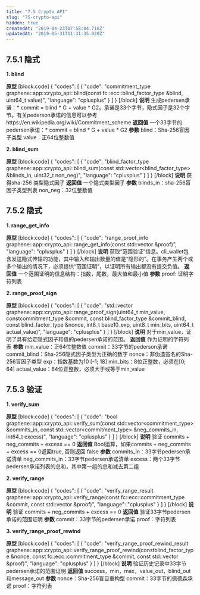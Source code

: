 ```yaml
---
title: "7.5 Crypto API"
slug: "75-crypto-api"
hidden: true
createdAt: "2019-04-23T07:58:04.716Z"
updatedAt: "2019-05-31T11:31:35.020Z"
---
```

## 7.5.1 隐式

**1. blind**

**原型**
[block:code]
{
  "codes": [
    {
      "code": "commitment_type graphene::app::crypto_api::blind(const fc::ecc::blind_factor_type &blind, uint64_t value)",
      "language": "cplusplus"
    }
  ]
}
[/block]
**说明**
生成pedersen承诺：* commit = blind * G + value * G2。承诺是33个字节，隐式因子是32个字节。有关pederson承诺的信息可以参考https://en.wikipedia.org/wiki/Commitment_scheme
**返回值**
一个33字节的pedersen承诺：* commit = blind * G + value * G2
**参数**
blind：Sha-256盲因子类型
value：正64位整数值

**2. blind_sum** 

**原型**
[block:code]
{
  "codes": [
    {
      "code": "blind_factor_type graphene::app::crypto_api::blind_sum(const std::vector<blind_factor_type> &blinds_in, uint32_t non_neg)",
      "language": "cplusplus"
    }
  ]
}
[/block]
**说明**
获得sha-256 类型隐式因子
**返回值**
一个隐式类型因子
**参数**
blinds_in：sha-256盲因子类型列表
non_neg：32位整数值

## 7.5.2 隐式

**1. range_get_info**

**原型**
[block:code]
{
  "codes": [
    {
      "code": "range_proof_info graphene::app::crypto_api::range_get_info(const std::vector<char> &proof)",
      "language": "cplusplus"
    }
  ]
}
[/block]
**说明**
获取“范围验证”信息。cli_wallet包含发送隐式传输的功能，其中输入和输出数量的值是“隐形的”。在事务产生两个或多个输出的情况下，必须提供“范围证明”，以证明所有输出都没有提交负值。
**返回值**
一个范围证明的信息结构：指数，尾数，最大值和最小值
**参数**
proof: 证明字符列表

**2. range_proof_sign** 

**原型**
[block:code]
{
  "codes": [
    {
      "code": "std::vector<char> graphene::app::crypto_api::range_proof_sign(uint64_t min_value, constcommitment_type &commit, const blind_factor_type &commit_blind, const blind_factor_type &nonce, int8_t base10_exp, uint8_t min_bits, uint64_t actual_value)",
      "language": "cplusplus"
    }
  ]
}
[/block]
**说明**
对于min_value，证明了具有给定隐式因子和值的pedersen承诺的范围。
**返回值**
作为证明的字符列表
**参数**
min_value：正64位整数值
commit：33字节的pederson承诺
commit_blind：Sha-256隐式因子类型为正确的数字
nonce：非伪造签名的Sha-256盲因子类型
exp：指数基数为10 [-1; 18]
min_bits：8位正整数，必须在[0; 64]
actual_value：64位正整数，必须大于或等于min_value

## 7.5.3 验证

**1. verify_sum** 

**原型**
[block:code]
{
  "codes": [
    {
      "code": "bool graphene::app::crypto_api::verify_sum(const std::vector<commitment_type> &commits_in, const std::vector<commitment_type> &neg_commits_in, int64_t excess)",
      "language": "cplusplus"
    }
  ]
}
[/block]
**说明**
验证 commits + neg_commits + excess == 0
**返回值**
Bool运算，如果commits + neg_commits + excess == 0返回true, 否则返回 false
**参数**
commits_in：33字节pedersen承诺清单
neg_commits_in：33字节pedersen承诺清单
excess：两个33字节pedersen承诺列表的总和，其中第一组的总和减去第二组

**2. verify_range** 

**原型**
[block:code]
{
  "codes": [
    {
      "code": "verify_range_result graphene::app::crypto_api::verify_range(const fc::ecc::commitment_type &commit, const std::vector<char> &proof)",
      "language": "cplusplus"
    }
  ]
}
[/block]
**说明**
验证 commits + neg_commits + excess == 0
**返回值**
验证33字节pedersen承诺的范围证明
**参数**
commit：33字节的pedersen承诺
proof：字符列表

**3. verify_range_proof_rewind** 

**原型**
[block:code]
{
  "codes": [
    {
      "code": "verify_range_proof_rewind_result graphene::app::crypto_api::verify_range_proof_rewind(constblind_factor_type &nonce, const fc::ecc::commitment_type &commit, const std::vector<char> &proof)",
      "language": "cplusplus"
    }
  ]
}
[/block]
**说明**
验证历史记录中33字节pedersen承诺的范围证明
**返回值**
success，min，max，value_out，blind_out和message_out
**参数**
nonce：Sha-256盲目重构型
commit：33字节的佩德森承诺
proof：字符列表